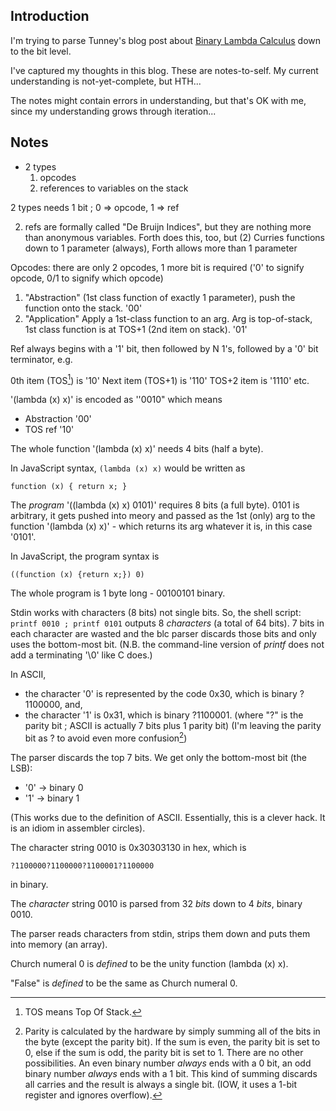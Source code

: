 ## Introduction

I'm trying to parse Tunney's blog post about [Binary Lambda Calculus](https://justine.lol/lambda/) down to the bit level.

I've captured my thoughts in this blog.  These are notes-to-self.  My current understanding is not-yet-complete, but HTH...

The notes might contain errors in understanding, but that's OK with me, since my understanding grows through iteration...

## Notes

- 2 types
	1. opcodes
	2. references to variables on the stack

2 types needs 1 bit ; 0 => opcode, 1 => ref

2. refs are formally called "De Bruijn Indices", but they are nothing more than anonymous variables.  Forth does this, too, but (2) Curries functions down to 1 parameter (always), Forth allows more than 1 parameter

Opcodes: there are only 2 opcodes, 1 more bit is required ('0' to signify opcode, 0/1 to signify which opcode)
1. "Abstraction" (1st class function of exactly 1 parameter), push the function onto the stack. '00'
2. "Application" Apply a 1st-class function to an arg.  Arg is top-of-stack, 1st class function is at TOS+1 (2nd item on stack). '01'

Ref always begins with a '1' bit, then followed by N 1's, followed by a '0' bit terminator, e.g.

0th item (TOS[^1]) is '10'
Next item (TOS+1) is '110'
TOS+2 item is '1110'
etc.

[^1]: TOS means Top Of Stack.

'(lambda (x) x)' is encoded as ''0010"  which means 
- Abstraction '00'
- TOS ref '10'

The whole function '(lambda (x) x)' needs 4 bits (half a byte).

In JavaScript syntax, `(lambda (x) x)` would be written as 
```
function (x) { return x; }
```

The *program* '((lambda (x) x) 0101)' requires 8 bits (a full byte).  0101 is arbitrary, it gets pushed into meory and passed as the 1st (only) arg to the function '(lambda (x) x)' - which returns its arg whatever it is, in this case '0101'.

In JavaScript, the program syntax is
```
((function (x) {return x;}) 0)
```

The whole program is 1 byte long - 00100101 binary.

Stdin works with characters (8 bits) not single bits.  So, the shell script:
`printf 0010 ; printf 0101`
outputs 8 *characters* (a total of 64 bits).  7 bits in each character are wasted and the blc parser discards those bits and only uses the bottom-most bit.  (N.B. the command-line version of *printf* does not add a terminating '\0' like C does.)

In ASCII, 
- the character '0' is represented by the code 0x30, which is binary ?1100000, and,
- the character '1' is 0x31, which is binary ?1100001.
(where "?" is the parity bit ; ASCII is actually 7 bits plus 1 parity bit)
(I'm leaving the parity bit as ? to avoid even more confusion[^2])

[^2]: Parity is calculated by the hardware by simply summing all of the bits in the byte (except the parity bit).  If the sum is even, the parity bit is set to 0, else if the sum is odd, the parity bit is set to 1.  There are no other possibilities.  An even binary number *always* ends with a 0 bit, an odd binary number *always* ends with a 1 bit.  This kind of summing discards all carries and the result is always a single bit. (IOW, it uses a 1-bit register and ignores overflow).

The parser discards the top 7 bits.  We get only the bottom-most bit (the LSB):
- '0' -> binary 0
- '1' -> binary 1

(This works due to the definition of ASCII.  Essentially, this is a clever hack.  It is an idiom in assembler circles).

The character string 0010 is 0x30303130 in hex, which is 
```
?1100000?1100000?1100001?1100000
```
in binary.

The *character* string 0010 is parsed from 32 *bits* down to 4 *bits*, binary 0010.

The parser reads characters from stdin, strips them down and puts them into memory (an array).

Church numeral 0 is *defined* to be the unity function (lambda (x) x).

"False" is *defined* to be the same as Church numeral 0.

